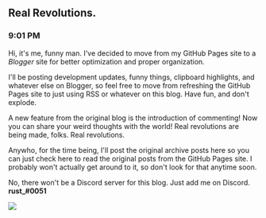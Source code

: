 ## Real Revolutions.
### 9:01 PM
Hi, it's me, funny man. I've decided to move from my GitHub Pages site to a *Blogger* site for better optimization and proper organization.

I'll be posting development updates, funny things, clipboard highlights, and whatever else on Blogger, so feel free to move from refreshing the GitHub Pages site to just using RSS or whatever on this blog. Have fun, and don't explode.

A new feature from the original blog is the introduction of commenting! Now you can share your weird thoughts with the world! Real revolutions are being made, folks. Real revolutions.

Anywho, for the time being, I'll post the original archive posts here so you can just check here to read the original posts from the GitHub Pages site. I probably won't actually get around to it, so don't look for that anytime soon.

No, there won't be a Discord server for this blog. Just add me on Discord. **rust_#0051**

[![](https://raw.githubusercontent.com/rustMotherboard/rustmotherboard.github.io/master/images/blog/2019/02/bozingo.png)](https://raw.githubusercontent.com/rustMotherboard/rustmotherboard.github.io/master/images/blog/2019/02/bozingo.png "bozingo")
